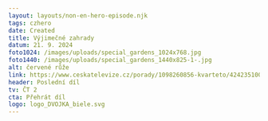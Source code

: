 ```yaml
---
layout: layouts/non-en-hero-episode.njk
tags: czhero
date: Created
title: Výjimečné zahrady
datum: 21. 9. 2024
foto1024: /images/uploads/special_gardens_1024x768.jpg
foto1440: /images/uploads/special_gardens_1440x825-1-.jpg
alt: červené růže
link: https://www.ceskatelevize.cz/porady/1098260856-kvarteto/424235100111007/
header: Poslední díl
tv: ČT 2
cta: Přehrát díl
logo: logo_DVOJKA_biele.svg
---
```

